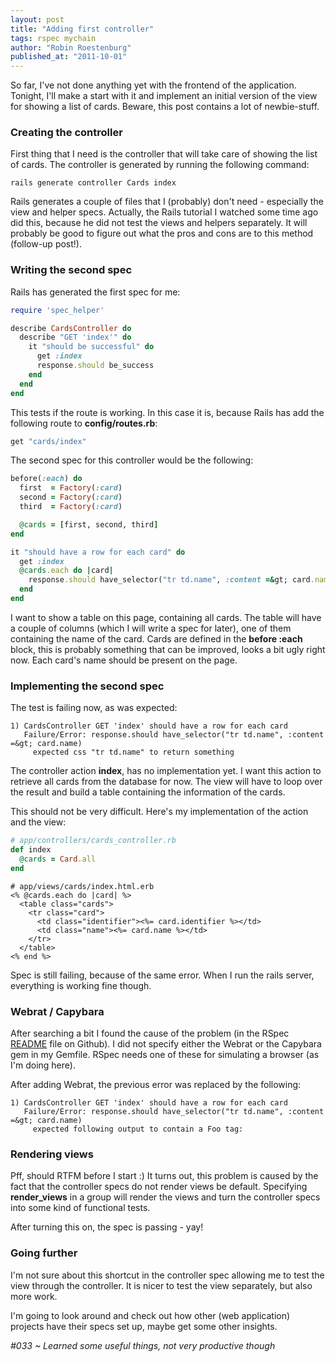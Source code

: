 ```yaml
---
layout: post
title: "Adding first controller"
tags: rspec mychain
author: "Robin Roestenburg"
published_at: "2011-10-01"
---
```


So far, I've not done anything yet with the frontend of the application. Tonight, I'll make a start with it and implement an initial version of the view for showing a list of cards. Beware, this post contains a lot of newbie-stuff.

### Creating the controller
First thing that I need is the controller that will take care of showing the list of cards. The controller is generated by running the following command:

~~~ text
rails generate controller Cards index
~~~

Rails generates a couple of files that I (probably) don't need - especially the view and helper specs. Actually, the Rails tutorial I watched some time ago did this, because he did not test the views and helpers separately. It will probably be good to figure out what the pros and cons are to this method (follow-up post!).

### Writing the second spec
Rails has generated the first spec for me:

~~~ ruby
require 'spec_helper'

describe CardsController do
  describe "GET 'index'" do
    it "should be successful" do
      get :index
      response.should be_success
    end
  end
end
~~~

This tests if the route is working. In this case it is, because Rails has add the following route to **config/routes.rb**:

~~~ ruby
get "cards/index"
~~~

The second spec for this controller would be the following:

~~~ ruby
before(:each) do
  first  = Factory(:card)
  second = Factory(:card)
  third  = Factory(:card)

  @cards = [first, second, third]
end

it "should have a row for each card" do
  get :index
  @cards.each do |card|
    response.should have_selector("tr td.name", :content =&gt; card.name)
  end
end
~~~

I want to show a table on this page, containing all cards. The table will have a couple of columns (which I will write a spec for later), one of them containing the name of the card. Cards are defined in the **before :each** block, this is probably something that can be improved, looks a bit ugly right now. Each card's name should be present on the page.

### Implementing the second spec
The test is failing now, as was expected:

~~~ text
1) CardsController GET 'index' should have a row for each card
   Failure/Error: response.should have_selector("tr td.name", :content =&gt; card.name)
     expected css "tr td.name" to return something
~~~

The controller action **index**, has no implementation yet. I want this action to retrieve all cards from the database for now. The view will have to loop over the result and build a table containing the information of the cards.

This should not be very difficult. Here's my implementation of the action and the view:

~~~ ruby
# app/controllers/cards_controller.rb
def index
  @cards = Card.all
end
~~~

~~~ erb
# app/views/cards/index.html.erb
<% @cards.each do |card| %>
  <table class="cards">
    <tr class="card">
      <td class="identifier"><%= card.identifier %></td>
      <td class="name"><%= card.name %></td>
    </tr>
  </table>
<% end %>
~~~

Spec is still failing, because of the same error. When I run the rails server, everything is working fine though.

### Webrat / Capybara
After searching a bit I found the cause of the problem (in the RSpec [README](https://github.com/rspec/rspec-rails) file on Github). I did not specify either the Webrat or the Capybara gem in my Gemfile. RSpec needs one of these for simulating a browser (as I'm doing here).

After adding Webrat, the previous error was replaced by the following:

~~~ text
1) CardsController GET 'index' should have a row for each card
   Failure/Error: response.should have_selector("tr td.name", :content =&gt; card.name)
     expected following output to contain a Foo tag:
~~~


### Rendering views
Pff, should RTFM before I start :) It turns out, this problem is caused by the fact that the controller specs do not render views be default. Specifying **render_views** in a group will render the views and turn the controller specs into some kind of functional tests.

After turning this on, the spec is passing - yay!

### Going further
I'm not sure about this shortcut in the controller spec allowing me to test the view through the controller. It is nicer to test the view separately, but also more work.

I'm going to look around and check out how other (web application) projects have their specs set up, maybe get some other insights.

*#033 ~ Learned some useful things, not very productive though*

